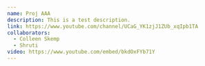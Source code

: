 ```yaml
---
name: Proj AAA
description: This is a test description.
link: https://www.youtube.com/channel/UCaG_YK1zjJ1ZUb_xqIpb1TA
collaborators:
  - Colleen Skemp
  - Shruti
video: https://www.youtube.com/embed/bkdOxFYb71Y
---
```

